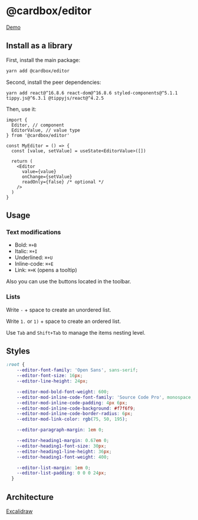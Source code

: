 # @cardbox/editor

[Demo](https://cardbox.github.io/editor/)

## Install as a library

First, install the main package:

```sh
yarn add @cardbox/editor
```

Second, install the peer dependencies:

```
yarn add react@^16.8.6 react-dom@^16.8.6 styled-components@^5.1.1 tippy.js@^6.3.1 @tippyjs/react@^4.2.5
```

Then, use it:

```tsx
import {
  Editor, // component
  EditorValue, // value type
} from '@cardbox/editor'

const MyEditor = () => {
  const [value, setValue] = useState<EditorValue>([])

  return (
    <Editor
      value={value}
      onChange={setValue} 
      readOnly={false} /* optional */
    />
  )
}
```

## Usage

### Text modifications

- Bold: `⌘+B`
- Italic: `⌘+I`
- Underlined: `⌘+U`
- Inline-code: `⌘+E`
- Link: `⌘+K` (opens a tooltip)

Also you can use the buttons located in the toolbar.

### Lists

Write `-` + space to create an unordered list.

Write `1.` or `1)` + space to create an ordered list.

Use `Tab` and `Shift+Tab` to manage the items nesting level.

## Styles

```css
:root {
    --editor-font-family: 'Open Sans', sans-serif;
    --editor-font-size: 16px;
    --editor-line-height: 24px;

    --editor-mod-bold-font-weight: 600;
    --editor-mod-inline-code-font-family: 'Source Code Pro', monospace;
    --editor-mod-inline-code-padding: 4px 6px;
    --editor-mod-inline-code-background: #f7f6f9;
    --editor-mod-inline-code-border-radius: 6px;
    --editor-mod-link-color: rgb(75, 50, 195);

    --editor-paragraph-margin: 1em 0;

    --editor-heading1-margin: 0.67em 0;
    --editor-heading1-font-size: 30px;
    --editor-heading1-line-height: 36px;
    --editor-heading1-font-weight: 400;

    --editor-list-margin: 1em 0;
    --editor-list-padding: 0 0 0 24px;
  }
```

## Architecture

[Excalidraw](https://excalidraw.com/#json=4811335044956160,DJxYluN2Ua3_wl756Fv62A)
